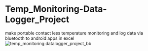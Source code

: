 # Temp_Monitoring-Data-Logger_Project
make portable contact less temperature monitoring and log data via bluetooth to android apps in excel
![temp_monitoring datalogger_project_bb](https://user-images.githubusercontent.com/86996832/209917216-f4d7a1c8-89d1-4539-8aba-b255cad44f89.png)
